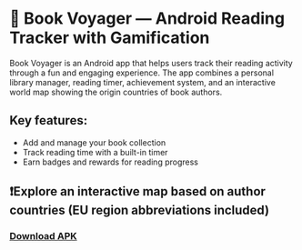 # 📖 Book Voyager — Android Reading Tracker with Gamification
Book Voyager is an Android app that helps users track their reading activity through a fun and engaging experience. The app combines a personal library manager, reading timer, achievement system, and an interactive world map showing the origin countries of book authors.

## Key features:

- Add and manage your book collection
- Track reading time with a built-in timer
- Earn badges and rewards for reading progress

## ❗Explore an interactive map based on author countries (EU region abbreviations included)

### [Download APK](https://github.com/DakotaOlha/BookVoyager/releases/tag/release)
